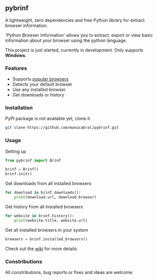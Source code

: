 ## pybrinf

A lightweight, zero dependencies and free Python library for extract browser information.

'Python Browser Information' allows you to extract, export or view basic information about your browser using the python language.

This project is just started, currently in development. Only supports **Windows**.

### Features
- Supports [popular browsers](https://github.com/manucabral/pybrinf/wiki#supported-browsers)
- Detects your default browser
- Use any installed browser
- Get downloads or history

### Installation
PyPI package is not available yet, clone it.
```bash
git clone https://github.com/manucabral/pybrinf.git
```

### Usage
Setting up
```py
from pybrinf import Brinf

brinf = Brinf()
brinf.init()
```

Get downloads from all installed browsers

```py
for download in brinf.downloads():
    print(download.url, download.browser)
```
Get history from all installed browsers
```py
for website in brinf.history():
    print(website.title, website.url)
```
Get all installed browsers in your system
```py
browsers = brinf.installed_browsers()
```

Check out the [wiki](https://github.com/manucabral/pybrinf/wiki) for more details.

### Constributions
All constributions, bug reports or fixes and ideas are welcome.